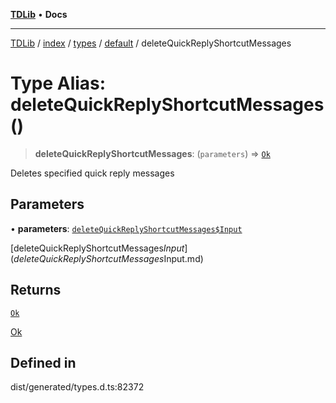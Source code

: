 [**TDLib**](../../../../../../README.md) • **Docs**

***

[TDLib](../../../../../../modules.md) / [index](../../../../../README.md) / [types](../../../README.md) / [default](../README.md) / deleteQuickReplyShortcutMessages

# Type Alias: deleteQuickReplyShortcutMessages()

> **deleteQuickReplyShortcutMessages**: (`parameters`) => [`Ok`](Ok-1.md)

Deletes specified quick reply messages

## Parameters

• **parameters**: [`deleteQuickReplyShortcutMessages$Input`](deleteQuickReplyShortcutMessages$Input.md)

[deleteQuickReplyShortcutMessages$Input](deleteQuickReplyShortcutMessages$Input.md)

## Returns

[`Ok`](Ok-1.md)

[Ok](Ok-1.md)

## Defined in

dist/generated/types.d.ts:82372

